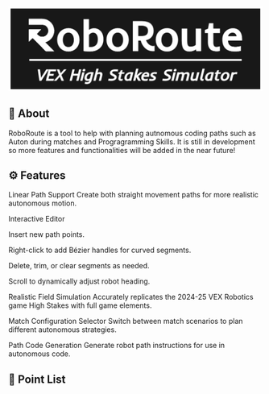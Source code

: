 ![RoboRoute Banner](/assets/RoboRoute.png "RoboRoute Banner")
## 📖 About
RoboRoute is a tool to help with planning autnomous coding paths such as Auton during matches and Progragramming Skills. It is still in development so more features and functionalities will be added in the near future!

## ⚙️ Features
Linear Path Support
Create both straight movement paths for more realistic autonomous motion.

Interactive Editor

Insert new path points.

Right-click to add Bézier handles for curved segments.

Delete, trim, or clear segments as needed.

Scroll to dynamically adjust robot heading.

Realistic Field Simulation
Accurately replicates the 2024-25 VEX Robotics game High Stakes with full game elements.

Match Configuration Selector
Switch between match scenarios to plan different autonomous strategies.

Path Code Generation
Generate robot path instructions for use in autonomous code.

## 📏 Point List
